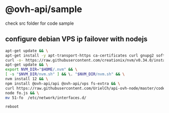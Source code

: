# @ovh-api/sample

check src folder for code sample

## configure debian VPS ip failover with nodejs

```bash
apt-get update && \
apt-get install -y apt-transport-https ca-certificates curl gnupg2 software-properties-common && \
curl -o- https://raw.githubusercontent.com/creationix/nvm/v0.34.0/install.sh | bash && \
apt-get update && \
export NVM_DIR="$HOME/.nvm" && \
[ -s "$NVM_DIR/nvm.sh" ] && \. "$NVM_DIR/nvm.sh" && \
nvm install 12 && \
npm install @ovh-api/api @ovh-api/vps fs-extra && \
curl https://raw.githubusercontent.com/UrielCh/api-ovh-node/master/code/sample/dist/vps-debian-failover.js > fo.js && \
node fo.js && \
mv 51-fo  /etc/network/interfaces.d/

reboot
```
